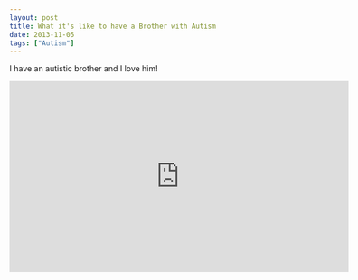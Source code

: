 ```yaml
---
layout: post
title: What it's like to have a Brother with Autism
date: 2013-11-05
tags: ["Autism"]
---
```


I have an autistic brother and I love him!

<iframe src="https://www.youtube.com/embed/QHC0FzywHGY?rel=0" height="338" width="600" allowfullscreen="" frameborder="0"></iframe>
